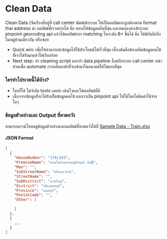 # Clean Data

Clean Data (จัดเรียงที่อยู่ที่ call center พิมพ์เข้าระบบ ให้เป็นคอลัมและถูกต้องตาม format thai address ค่ะ
ผลลัพธ์ที่เราอยากได้ คือ อยากให้ข้อมูลคลีนที่สุด และทดลองนำเข้าระบบ pinpoint geocoding api แล้วได้ผลลัพธ์การ matching ในระดับ B+ ขึ้นได้ คือ ได้พิกัดลึกถึงในหมู่บ้านเดียวกัน หรือซอย
- Quick win: เพื่อให้สามารถนำข้อมูลไปใช้ประโยชน์ได้เร็วที่สุด เบื้องต้นคือต้องคลีนข้อมูลคนไข้ที่เราได้รับมาแล้วให้เรียบร้อย
- Next step: ทำ cleaning script และทำ data pipeline ลิ้งค์กับระบบ call center หน้าบ้านเพื่อ automate การคลีนดาต้าที่จะเข้ามาในอนาคตให้ได้มากที่สุด

### ใครทำโปรเจคนี้ได้บ้าง?
- ใครก็ได้ ไม่จำกัด tools เลยค่ะ เน้นไวและได้ผลลัพธ์ที่ดี
- เนื่องจากข้อมูลที่จะได้รับเป็นข้อมูลคนไข้ และเราเปิด pinpoint api ให้ใช้โดยไม่คิดค่าใช้จ่ายใดๆ

### ข้อมูลตัวอย่างและ Output ที่คาดหวัง

สามารถดาวน์โหลดดูข้อมูลตัวอย่างและผลลัพธ์ที่คาดหวังได้ที่ [Sample Data - Train.xlsx](https://drive.google.com/file/d/19LNypJN7lVpLCdo3D9-RWud2W36YBxeA/view?usp=sharing)

#### JSON Format
```json
[
  {
    "HouseNumber": "174/243",
    "PremiseName": "คอนโดบ้านสวนอยู่นิรันดร์ ตึกB",
    "Moo": "",
    "SubStreetName": "ศรีพรสวรรค์",
    "StreetName": "",
    "SubDistrict": "สวนใหญ่",
    "District": "เมืองนนทบุรี",
    "Province": "นนทบุรี",
    "PostalCode": "",
    "Other": [
      
    ]
  },
  {
    ...
  }
]
```
